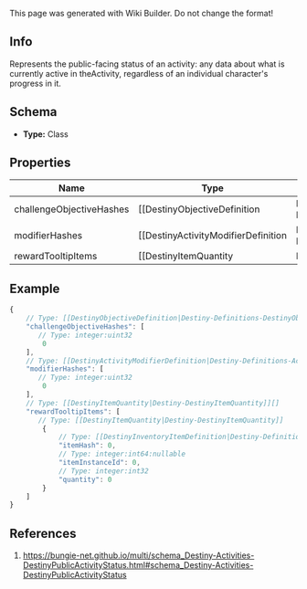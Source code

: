 <span class="wiki-builder">This page was generated with Wiki Builder. Do not change the format!</span>

## Info
Represents the public-facing status of an activity: any data about what is currently active in theActivity, regardless of an individual character's progress in it.

## Schema
* **Type:** Class

## Properties
Name | Type | Description
---- | ---- | -----------
challengeObjectiveHashes | [[DestinyObjectiveDefinition|Destiny-Definitions-DestinyObjectiveDefinition]]:ManifestDefinition:integer:uint32[] | Active Challenges for the activity, if any - represented as hashes for DestinyObjectiveDefinitions.
modifierHashes | [[DestinyActivityModifierDefinition|Destiny-Definitions-ActivityModifiers-DestinyActivityModifierDefinition]]:ManifestDefinition:integer:uint32[] | The active modifiers on this activity, if any - represented as hashes for DestinyActivityModifierDefinitions.
rewardTooltipItems | [[DestinyItemQuantity|Destiny-DestinyItemQuantity]][] | If the activity itself provides any specific &quot;mock&quot; rewards, this will be the items and their quantity. Why &quot;mock&quot;, you ask?  Because these are the rewards as they are represented in the tooltip of the Activity. These are often pointers to fake items that look good in a tooltip, but represent an abstract concept of what you will get for a reward rather than the specific items you may obtain.

## Example
```javascript
{
    // Type: [[DestinyObjectiveDefinition|Destiny-Definitions-DestinyObjectiveDefinition]]:ManifestDefinition:integer:uint32[]
    "challengeObjectiveHashes": [
       // Type: integer:uint32
        0
    ],
    // Type: [[DestinyActivityModifierDefinition|Destiny-Definitions-ActivityModifiers-DestinyActivityModifierDefinition]]:ManifestDefinition:integer:uint32[]
    "modifierHashes": [
       // Type: integer:uint32
        0
    ],
    // Type: [[DestinyItemQuantity|Destiny-DestinyItemQuantity]][]
    "rewardTooltipItems": [
       // Type: [[DestinyItemQuantity|Destiny-DestinyItemQuantity]]
        {
            // Type: [[DestinyInventoryItemDefinition|Destiny-Definitions-DestinyInventoryItemDefinition]]:ManifestDefinition:integer:uint32
            "itemHash": 0,
            // Type: integer:int64:nullable
            "itemInstanceId": 0,
            // Type: integer:int32
            "quantity": 0
        }
    ]
}

```

## References
1. https://bungie-net.github.io/multi/schema_Destiny-Activities-DestinyPublicActivityStatus.html#schema_Destiny-Activities-DestinyPublicActivityStatus
